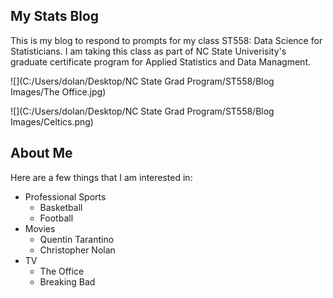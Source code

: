 ## My Stats Blog
This is my blog to respond to prompts for my class ST558: Data Science for Statisticians. I am taking this class as part of NC State Univerisity's graduate certificate program for Applied Statistics and Data Managment.

![](C:/Users/dolan/Desktop/NC State Grad Program/ST558/Blog Images/The Office.jpg)

![](C:/Users/dolan/Desktop/NC State Grad Program/ST558/Blog Images/Celtics.png)

## About Me
Here are a few things that I am interested in:
* Professional Sports  
    + Basketball
    + Football
* Movies
    + Quentin Tarantino
    + Christopher Nolan
* TV
    + The Office
    + Breaking Bad

